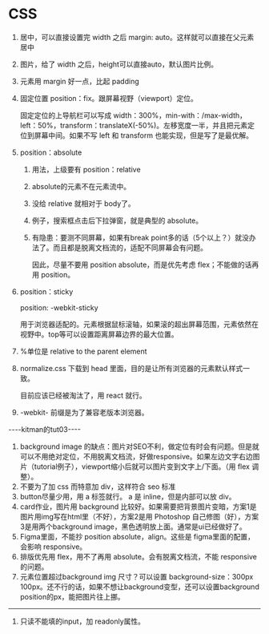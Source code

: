 # CSS

1. 居中，可以直接设置完 width 之后 margin: auto。这样就可以直接在父元素居中

2. 图片，给了 width 之后，height可以直接auto，默认图片比例。

4. 元素用 margin 好一点，比起 padding

5. 固定位置 position：fix。跟屏幕视野（viewport）定位。

   固定定位的上导航栏可以写成 width：300%，min-with：/max-width，left：50%，transform：translateX(-50%)。左移宽度一半，并且把元素定位到屏幕中间。如果不写 left 和 transform 也能实现，但是写了是最优解。

6. position：absolute

   1. 用法，上级要有 position：relative

   2. absolute的元素不在元素流中。

   3. 没给 relative 就相对于 body了。

   4. 例子，搜索框点击后下拉弹窗，就是典型的 absolute。

   5. 有隐患：要测不同屏幕，如果有break point多的话（5个以上？）就没办法了。而且都是脱离文档流的，适配不同屏幕会有问题。

      因此，尽量不要用 position absolute，而是优先考虑 flex；不能做的话再用 position。

7. position：sticky

   position: -webkit-sticky

   用于浏览器适配的。元素根据鼠标滚轴，如果滚的超出屏幕范围，元素依然在视野中。top等可以设置距离屏幕边界的最大位置。

8. %单位是 relative to the parent element

9. normalize.css 下载到 head 里面，目的是让所有浏览器的元素默认样式一致。

   目前应该已经被淘汰了，用 react 就行。

11. -webkit- 前缀是为了兼容老版本浏览器。



----kitman的tut03----

1. background image 的缺点：图片对SEO不利，做定位有时会有问题。但是就可以不用绝对定位，不用脱离文档流，好做responsive。如果左边文字右边图片（tutorial例子），viewport缩小后就可以图片变到文字上/下面。（用 flex 调整）。
2. 不要为了加 css 而特意加 div，这样符合 seo 标准
3. button尽量少用，用 a 标签就行。 a 是 inline，但是内部可以放 div。
4. card作业，图片用 background 比较好。如果需要把背景图片变暗，方案1是图片用img写在html里（不好），方案2是用 Photoshop 自己修图（好），方案3是用两个background image，黑色透明放上面。通常是ui已经做好了。
5. Figma里面，不能抄 position absolute，align。这些是 figma里面的配置，会影响 responsive。
6. 排版优先用 flex，用不了再用 absolute。会有脱离文档流，不能 responsive的问题。
7. 元素位置超过background img 尺寸？可以设置 background-size：300px 100px。还不行的话，如果不想让background变型，还可以设置background position的px，能把图片往上挪。



------

1. 只读不能填的input，加 readonly属性。